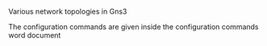 Various network topologies in Gns3

The configuration commands are given inside the configuration commands word document
